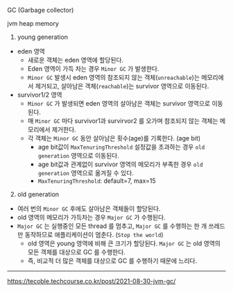 GC (Garbage collector)

jvm heap memory

1. young generation
- eden 영역
  - 새로운 객체는 eden 영역에 할당된다.
  - Eden 영역이 가득 차는 경우 `Minor GC` 가 발생한다.
  - `Minor GC` 발생시 eden 영역의 참조되지 않는 객체(`unreachable`)는 메모리에서 제거되고, 살아남은 객체(`reachable`)는 survivor 영역으로 이동된다.
- survivor1/2 영역
  - `Minor GC` 가 발생되면 eden 영역의 살아남은 객체는 survivor 영역으로 이동된다.
  - 매 `Minor GC` 마다 survivor1과 survirvor2 를 오가며 참조되지 않는 객체는 메모리에서 제거한다.
  - 각 객체는 `Minor GC` 동안 살아남은 횟수(age)를 기록한다. (age bit)
    - age bit값이 `MaxTenuringThreshold` 설정값을 초과하는 경우 `old generation` 영역으로 이동된다.
    - age bit값과 관계없이 survivor 영역의 메모리가 부족한 경우 `old generation` 영역으로 옮겨질 수 있다.
    - `MaxTenuringThreshold`: default=7, max=15

2. old generation
- 여러 번의 `Minor GC` 후에도 살아남은 객체들이 할당된다.
- old 영역의 메모리가 가득차는 경우 `Major GC` 가 수행된다.
- `Major GC` 는 실행중인 모든 thread 를 멈추고, `Major GC` 를 수행하는 한 개 쓰레드만 동작하므로 애플리케이션이 멈춘다. (`Stop the world`) 
  - old 영역은 young 영역에 비해 큰 크기가 할당된다. `Major GC` 는 old 영역의 모든 객체를 대상으로 GC 를 수행한다.
  - 즉, 비교적 더 많은 객체를 대상으로 GC 를 수행하기 때문에 느리다.


---

https://tecoble.techcourse.co.kr/post/2021-08-30-jvm-gc/